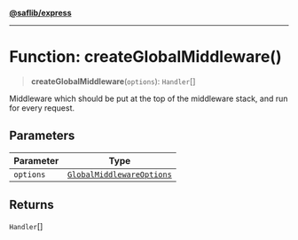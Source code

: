 [**@saflib/express**](../index.md)

***

# Function: createGlobalMiddleware()

> **createGlobalMiddleware**(`options`): `Handler`[]

Middleware which should be put at the top of the middleware stack, and run
for every request.

## Parameters

| Parameter | Type |
| ------ | ------ |
| `options` | [`GlobalMiddlewareOptions`](../interfaces/GlobalMiddlewareOptions.md) |

## Returns

`Handler`[]
